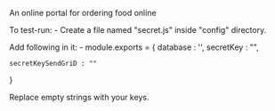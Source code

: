 
An online portal for ordering food online

To test-run: -
Create a file named "secret.js" inside "config" directory.

Add following in it: -
module.exports = {
    database : '',
    secretKey : "",
  
    secretKeySendGriD : ""
}

Replace empty strings with your keys.

